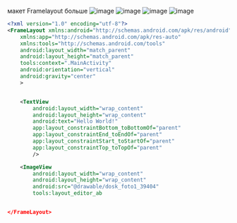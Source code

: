 макет Framelayout
больше ![image](https://user-images.githubusercontent.com/97598502/195803659-29860bbd-9a6a-48ca-97bb-b5c120343ebb.png)
![image](https://user-images.githubusercontent.com/97598502/195803917-d46b2b9f-4efe-47c6-ae8e-50e5186186d3.png)
![image](https://user-images.githubusercontent.com/97598502/195803960-64f4bf2a-6b06-46a7-8cb0-36e96820b8d6.png)
![image](https://user-images.githubusercontent.com/97598502/195810537-f61df395-16e6-4779-ba8a-c1e37a7aea3a.png)

``` xml
<?xml version="1.0" encoding="utf-8"?>
<FrameLayout xmlns:android="http://schemas.android.com/apk/res/android"
    xmlns:app="http://schemas.android.com/apk/res-auto"
    xmlns:tools="http://schemas.android.com/tools"
    android:layout_width="match_parent"
    android:layout_height="match_parent"
    tools:context=".MainActivity"
    android:orientation="vertical"
    android:gravity="center"
    >


    <TextView
        android:layout_width="wrap_content"
        android:layout_height="wrap_content"
        android:text="Hello World!"
        app:layout_constraintBottom_toBottomOf="parent"
        app:layout_constraintEnd_toEndOf="parent"
        app:layout_constraintStart_toStartOf="parent"
        app:layout_constraintTop_toTopOf="parent"
        />

    <ImageView
        android:layout_width="wrap_content"
        android:layout_height="wrap_content"
        android:src="@drawable/dosk_foto1_39404"
        tools:layout_editor_ab


</FrameLayout>
